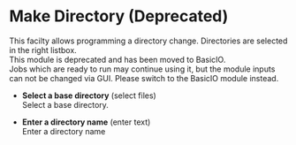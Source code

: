 # Make Directory (Deprecated)  
This facilty allows programming a directory change. Directories are selected in the right listbox.  
This module is deprecated and has been moved to BasicIO.  
Jobs which are ready to run may continue using it, but the module inputs can not be changed via GUI. Please switch to the BasicIO module instead.  

* **Select a base directory** (select files)  
Select a base directory.  

* **Enter a directory name** (enter text)  
Enter a directory name  
